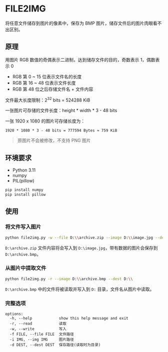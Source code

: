 # FILE2IMG

将任意文件储存到图片的像素中，保存为 BMP 图片，储存文件后的图片肉眼看不出区别。

## 原理

用图片 RGB 数值的奇偶表示二进制，达到储存文件的目的，奇数表示 1，偶数表示 0

- RGB 第 0 ~ 15 位表示文件名的长度
- RGB 第 16 ~ 48 位表示文件长度
- RGB 第 48 位之后存储文件名 + 文件内容

文件最大长度限制：2<sup>32</sup> bits = 524288 KiB

一张图片可存储的文件长度：height * width * 3 - 48 bits

一张 1920 x 1080 的图片可存储长度为：

```
1920 * 1080 * 3 - 48 bits = 777594 Bytes ≈ 759 KiB
```

> 原图片不会被修改，不支持 PNG 图片

## 环境要求

- Python 3.11
- numpy
- PIL(pillow)

```bash
pip install numpy
pip install pillow
```

## 使用

### 将文件写入图片

```bash
python file2img.py -w --file D:\\archive.zip --image D:\\image.jpg --dest D:\\archive.bmp
```

`D:\archive.zip` 文件内容将会写入到 `D:\image.jpg`，带有数据的图片会保存到 `D:\archive.bmp`。

### 从图片中提取文件

```bash
python file2img.py -r --image D:\\archive.bmp --dest D:\\
```

`D:\archive.bmp` 中的文件将被读取并写入到 `D:` 目录，文件名从图片中读取。

### 完整选项

```
options:
  -h, --help            show this help message and exit
  -r, --read            读取
  -w, --write           写入
  -f FILE, --file FILE  文件路径
  -i IMG, --img IMG     图片路径
  -d DEST, --dest DEST  保存路径(读取时为目录)
```
